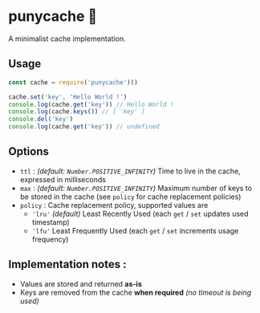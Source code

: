 # punycache 🦴
A minimalist cache implementation.

## Usage

```javascript
const cache = require('punycache')()

cache.set('key', 'Hello World !')
console.log(cache.get('key')) // Hello World !
console.log(cache.keys()) // [ 'key' ]
console.del('key')
console.log(cache.get('key')) // undefined
```

## Options

* `ttl` : *(default: `Number.POSITIVE_INFINITY`)* Time to live in the cache, expressed in milliseconds
* `max` : *(default: `Number.POSITIVE_INFINITY`)* Maximum number of keys to be stored in the cache (see `policy` for cache replacement policies)
* `policy` : Cache replacement policy, supported values are
  * `'lru'` *(default)* Least Recently Used (each `get` / `set` updates used timestamp)
  * `'lfu'` Least Frequently Used (each `get` / `set` increments usage frequency)

## Implementation notes :

* Values are stored and returned **as-is**
* Keys are removed from the cache **when required** *(no timeout is being used)*
